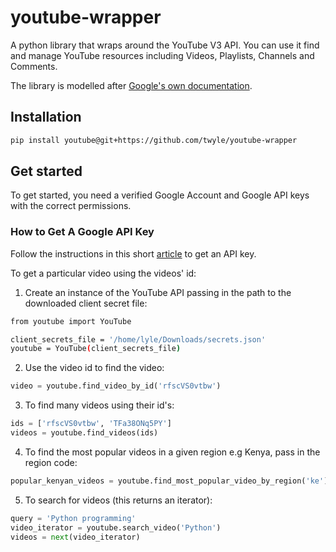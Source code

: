 # youtube-wrapper
A python library that wraps around the YouTube V3 API. You can use it find and manage YouTube resources including Videos, Playlists, Channels and Comments.

The library is modelled after [Google's own documentation](https://developers.google.com/youtube/v3/docs/videos).

## Installation

```sh
pip install youtube@git+https://github.com/twyle/youtube-wrapper
```

## Get started
To get started, you need a verified Google Account and Google API keys with the correct permissions.

### How to Get A Google API Key
Follow the instructions in this short [article](https://console.cloud.google.com/getting-started) to get an API key.


To get a particular video using the videos' id:
1. Create an instance of the YouTube API passing in the path to the downloaded client secret file:
```sh
from youtube import YouTube

client_secrets_file = '/home/lyle/Downloads/secrets.json'
youtube = YouTube(client_secrets_file)
```
2. Use the video id to find the video:
```python
video = youtube.find_video_by_id('rfscVS0vtbw')
```
3. To find many videos using their id's:
```python
ids = ['rfscVS0vtbw', 'TFa38ONq5PY']
videos = youtube.find_videos(ids)
```
4. To find the most popular videos in a given region e.g Kenya, pass in the region code:
```python
popular_kenyan_videos = youtube.find_most_popular_video_by_region('ke')
```
5. To search for videos (this returns an iterator):
```python
query = 'Python programming'
video_iterator = youtube.search_video('Python')
videos = next(video_iterator)
```
